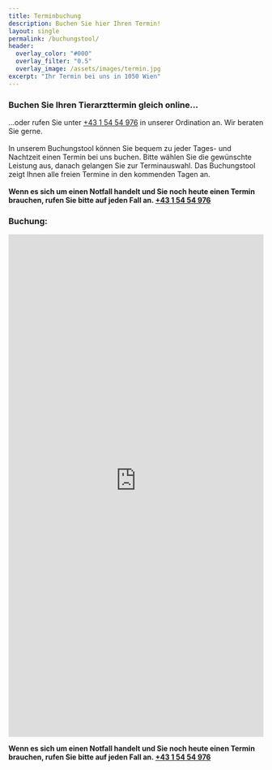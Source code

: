 ```yaml
---
title: Terminbuchung
description: Buchen Sie hier Ihren Termin!
layout: single
permalink: /buchungstool/
header:
  overlay_color: "#000"
  overlay_filter: "0.5"
  overlay_image: /assets/images/termin.jpg
excerpt: "Ihr Termin bei uns in 1050 Wien"
---
```

### Buchen Sie Ihren Tierarzttermin gleich online... 
...oder rufen Sie unter <a href="tel:+43 1 54 54 976">+43 1 54 54 976</a> in unserer Ordination an. Wir beraten Sie gerne.<br><br>
In unserem Buchungstool können Sie bequem zu jeder Tages- und Nachtzeit einen Termin bei uns buchen. 
Bitte wählen Sie die gewünschte Leistung aus, danach gelangen Sie zur Terminauswahl. Das Buchungstool zeigt Ihnen alle freien Termine in den kommenden Tagen an. <br><br>
<b>Wenn es sich um einen Notfall handelt und Sie noch heute einen Termin brauchen, rufen Sie bitte auf jeden Fall an. <a href="tel:+43 1 54 54 976">+43 1 54 54 976</a></b>

### Buchung:
<iframe src="https://bacherplatz.vet-booking.net" width="100%" height="990" style="border:0;" allowfullscreen="" loading="eager" scrolling="no" referrerpolicy="no-referrer-when-downgrade"></iframe>

<b>Wenn es sich um einen Notfall handelt und Sie noch heute einen Termin brauchen, rufen Sie bitte auf jeden Fall an. <a href="tel:+43 1 54 54 976">+43 1 54 54 976</a></b>
